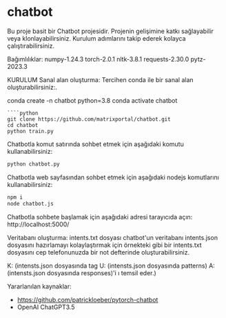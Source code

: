 # chatbot
Bu proje basit bir Chatbot projesidir. Projenin gelişimine katkı sağlayabilir veya klonlayabilirsiniz. Kurulum adımlarını takip ederek kolayca çalıştırabilirsiniz. 

Bağımlılıklar:
numpy-1.24.3
torch-2.0.1
nltk-3.8.1
requests-2.30.0
pytz-2023.3

KURULUM
Sanal alan oluşturma:
Tercihen conda ile bir sanal alan oluşturabilirsiniz:.


conda create -n chatbot python=3.8
conda activate chatbot
````
````python
git clone https://github.com/matrixportal/chatbot.git
cd chatbot
python train.py
````
Chatbotla komut satırında sohbet etmek için aşağıdaki komutu kullanabilirsiniz:
````python
python chatbot.py
````

Chatbotla web sayfasından sohbet etmek için aşağıdaki nodejs komutlarını kullanabilirsiniz:
````bash
npm i
node chatbot.js
````

Chatbotla sohbete başlamak için aşağıdaki adresi tarayıcıda açın:
http://localhost:5000/

Veritabanı oluşturma:
intents.txt dosyası chatbot'un veritabanı intents.json dosyasını hazırlamayı kolaylaştırmak için örnekteki  gibi bir intents.txt dosyasını cep telefonunuzda bir not defterinde oluşturabilirsiniz.

K: (intensts.json dosyasında tag
U: (intensts.json dosyasında patterns)
A: (intensts.json dosyasında responses)'i ı temsil eder.)

Yararlanılan kaynaklar:
- https://github.com/patrickloeber/pytorch-chatbot
- OpenAI ChatGPT3.5
